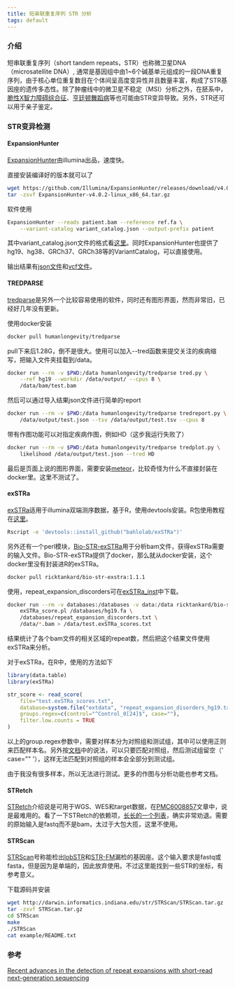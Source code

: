 ```yaml
---
title: 短串联重复序列 STR 分析
tags: default
---
```


### 介绍

短串联重复序列（short tandem repeats，STR）也称微卫星DNA（microsatellite DNA）, 通常是基因组中由1~6个碱基单元组成的一段DNA重复序列，由于核心单位重复数目在个体间呈高度变异性并且数量丰富，构成了STR基因座的遗传多态性。除了肿瘤线中的微卫星不稳定（MSI）分析之外，在胚系中，[脆性X智力障碍综合征](https://en.wikipedia.org/wiki/Fragile_X_syndrome)、[亨廷顿舞蹈病](https://en.wikipedia.org/wiki/Huntington%27s_disease)等也可能由STR变异导致。另外，STR还可以用于亲子鉴定。

### STR变异检测
#### ExpansionHunter
[ExpansionHunter](https://github.com/Illumina/ExpansionHunter)由illumina出品，速度快。

直接安装编译好的版本就可以了
```bash
wget https://github.com/Illumina/ExpansionHunter/releases/download/v4.0.2/ExpansionHunter-v4.0.2-linux_x86_64.tar.gz
tar -zxvf ExpansionHunter-v4.0.2-linux_x86_64.tar.gz
```

软件使用
```bash
ExpansionHunter --reads patient.bam --reference ref.fa \
	--variant-catalog variant_catalog.json --output-prefix patient
```

其中variant_catalog.json文件的格式看[这里](https://github.com/Illumina/ExpansionHunter/blob/master/docs/04_VariantCatalogFiles.md)。同时ExpansionHunter也提供了hg19、hg38、GRCh37、GRCh38等的VariantCatalog，可以直接使用。

输出结果有[json文件](https://github.com/Illumina/ExpansionHunter/blob/master/docs/05_OutputJsonFiles.md)和[vcf文件](https://github.com/Illumina/ExpansionHunter/blob/master/docs/06_OutputVcfFiles.md)。



#### TREDPARSE

[tredparse](https://github.com/humanlongevity/tredparse)是另外一个比较容易使用的软件，同时还有图形界面，然而非常旧，已经好几年没有更新。

使用docker安装
```bash
docker pull humanlongevity/tredparse
```

pull下来后1.28G，倒不是很大。使用可以加入--tred函数来提交关注的疾病缩写，把输入文件夹挂载到/data。
```bash
docker run --rm -v $PWD:/data humanlongevity/tredparse tred.py \
	--ref hg19 --workdir /data/output/ --cpus 8 \
	/data/bam/test.bam
```



然后可以通过导入结果json文件进行简单的report

```bash
docker run --rm -v $PWD:/data humanlongevity/tredparse tredreport.py \
	/data/output/test.json --tsv /data/output/test.tsv --cpus 8
```

带有作图功能可以对指定疾病作图，例如HD（这步我运行失败了）

```bash
docker run --rm -v $PWD:/data humanlongevity/tredparse tredplot.py \
	likelihood /data/output/test.json --tred HD
```

最后是页面上说的图形界面，需要安装[meteor](https://www.meteor.com/)，比较奇怪为什么不直接封装在docker里。这里不测试了。



#### exSTRa

[exSTRa](https://github.com/bahlolab/exSTRa)适用于illumina双端测序数据，基于R，使用devtools安装。R包使用教程在[这里](https://bahlolab.github.io/exSTRa/doc/exSTRa.html)。

```bash
Rscript -e 'devtools::install_github("bahlolab/exSTRa")'
```

另外还有一个perl模块，[Bio-STR-exSTRa](https://github.com/bahlolab/Bio-STR-exSTRa)用于分析bam文件，获得exSTRa需要的输入文件。Bio-STR-exSTRa提供了docker，那么就从docker安装，这个docker里没有封装进R的exSTRa。

```bash
docker pull ricktankard/bio-str-exstra:1.1.1
```

使用，repeat_expansion_discorders可在[exSTRa_inst](https://github.com/bahlolab/exSTRa/tree/master/inst/extdata)中下载。
```bash
docker run --rm -v databases:/databases -v data:/data ricktankard/bio-str-exstra:1.1.1 \
	exSTRa_score.pl /databases/hg19.fa \
	/databases/repeat_expansion_discorders.txt \
	/data/*.bam > /data/test.exSTRa_scores.txt
```

结果统计了各个bam文件的相关区域的repeat数，然后把这个结果文件使用exSTRa来分析。

对于exSTRa，在R中，使用的方法如下

```R
library(data.table)
library(exSTRa)

str_score <- read_score(
	file="test.exSTRa_scores.txt",
	database=system.file("extdata", "repeat_expansion_disorders_hg19.txt", package="exSTRa"),
	groups.regex=c(control="^Control_0[24]$", case=""),
	filter.low.counts = TRUE
)
```

以上的group.regex参数中，需要对样本分为对照组和测试组，其中可以使用正则来匹配样本名。另外按[文档](https://bahlolab.github.io/exSTRa/doc/exSTRa.html)中的说法，可以只要匹配对照组，然后测试组留空（' case="" '），这样无法匹配到对照组的样本会全部分到测试组。

由于我没有很多样本，所以无法进行测试。更多的作图与分析功能也参考文档。



#### STRetch

[STRetch](https://github.com/Oshlack/STRetch)介绍说是可用于WGS、WES和target数据，在[PMC6008857](https://www.ncbi.nlm.nih.gov/pmc/articles/PMC6008857/)文章中，说是最难用的。看了一下STRetch的依赖项，[长长的一个列表](https://github.com/Oshlack/STRetch/wiki/Installing-STRetch)，确实非常劝退。需要的原始输入是fastq而不是bam，太过于大包大揽，这里不使用。

#### STRScan
[STRScan](http://darwin.informatics.indiana.edu/str/)号称能检出[lobSTR](https://lobstr.teamerlich.org/)和[STR-FM](https://github.com/Arkarachai/STR-FM)漏检的基因座。这个输入要求是fastq或fasta，但是因为是单端的，因此放弃使用。不过这里能找到一些STR的坐标，有参考意义。

下载源码并安装
```bash
wget http://darwin.informatics.indiana.edu/str/STRScan/STRScan.tar.gz
tar -zxvf STRScan.tar.gz
cd STRScan
make
./STRScan
cat example/README.txt
```



### 参考
[Recent advances in the detection of repeat expansions with short-read next-generation sequencing](https://www.ncbi.nlm.nih.gov/pmc/articles/PMC6008857/)

